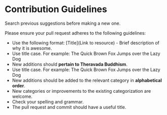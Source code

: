 # Contribution Guidelines

Search previous suggestions before making a new one.

Please ensure your pull request adheres to the following guidelines:

- Use the following format: [Title](Link to resource) - Brief description of why it is awesome.
- Use title case. For example: The Quick Brown Fox Jumps over the Lazy Dog
- New additions should **pertain to Theravada Buddhism**.
- Use title case. For example: The Quick Brown Fox Jumps over the Lazy Dog
- New additions should be added to the relevant category in **alphabetical order**.
- New categories or improvements to the existing categorization are welcome.
- Check your spelling and grammar.
- The pull request and commit should have a useful title.
